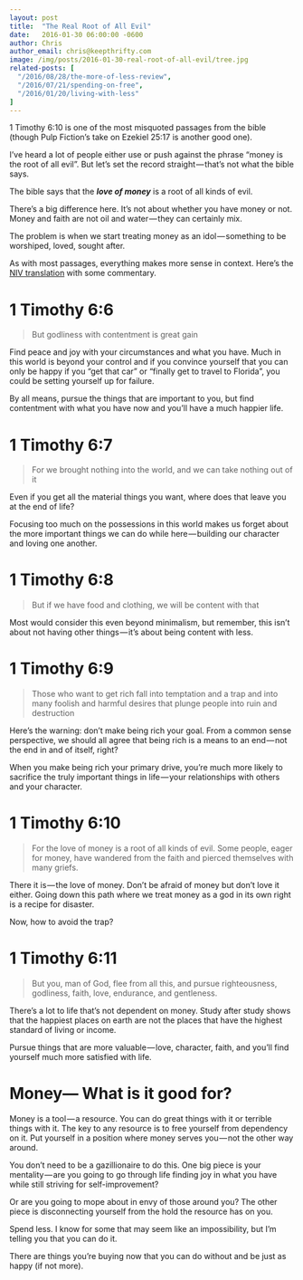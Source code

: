 ```yaml
---
layout: post
title:  "The Real Root of All Evil"
date:   2016-01-30 06:00:00 -0600
author: Chris
author_email: chris@keepthrifty.com
image: /img/posts/2016-01-30-real-root-of-all-evil/tree.jpg
related-posts: [
  "/2016/08/28/the-more-of-less-review",
  "/2016/07/21/spending-on-free",
  "/2016/01/20/living-with-less"
]
---
```


1 Timothy 6:10 is one of the most misquoted passages from the bible (though Pulp Fiction’s take on Ezekiel 25:17 is another good one).

I’ve heard a lot of people either use or push against the phrase “money is the root of all evil”. But let’s set the record straight — that’s not what the bible says.

The bible says that the ___love of money___ is a root of all kinds of evil.

There’s a big difference here. It’s not about whether you have money or not. Money and faith are not oil and water — they can certainly mix.

The problem is when we start treating money as an idol — something to be worshiped, loved, sought after.

As with most passages, everything makes more sense in context. Here’s the [NIV translation][niv-translation] with some commentary.

# 1 Timothy 6:6 #

> But godliness with contentment is great gain

Find peace and joy with your circumstances and what you have. Much in this world is beyond your control and if you convince yourself that you can only be happy if you “get that car” or “finally get to travel to Florida”, you could be setting yourself up for failure.

By all means, pursue the things that are important to you, but find contentment with what you have now and you’ll have a much happier life.

# 1 Timothy 6:7 #

> For we brought nothing into the world, and we can take nothing out of it

Even if you get all the material things you want, where does that leave you at the end of life?

Focusing too much on the possessions in this world makes us forget about the more important things we can do while here — building our character and loving one another.


# 1 Timothy 6:8 #

> But if we have food and clothing, we will be content with that

Most would consider this even beyond minimalism, but remember, this isn’t about not having other things — it’s about being content with less.

# 1 Timothy 6:9 #

> Those who want to get rich fall into temptation and a trap and into many foolish and harmful desires that plunge people into ruin and destruction

Here’s the warning: don’t make being rich your goal. From a common sense perspective, we should all agree that being rich is a means to an end — not the end in and of itself, right?

When you make being rich your primary drive, you’re much more likely to sacrifice the truly important things in life — your relationships with others and your character.

# 1 Timothy 6:10 #

> For the love of money is a root of all kinds of evil. Some people, eager for money, have wandered from the faith and pierced themselves with many griefs.

There it is — the love of money. Don’t be afraid of money but don’t love it either. Going down this path where we treat money as a god in its own right is a recipe for disaster.

Now, how to avoid the trap?

# 1 Timothy 6:11 #

> But you, man of God, flee from all this, and pursue righteousness, godliness, faith, love, endurance, and gentleness.

There’s a lot to life that’s not dependent on money. Study after study shows that the happiest places on earth are not the places that have the highest standard of living or income.

Pursue things that are more valuable — love, character, faith, and you’ll find yourself much more satisfied with life.

# Money— What is it good for? #

Money is a tool — a resource. You can do great things with it or terrible things with it. The key to any resource is to free yourself from dependency on it. Put yourself in a position where money serves you — not the other way around.

You don’t need to be a gazillionaire to do this. One big piece is your mentality — are you going to go through life finding joy in what you have while still striving for self-improvement?

Or are you going to mope about in envy of those around you? The other piece is disconnecting yourself from the hold the resource has on you.

Spend less. I know for some that may seem like an impossibility, but I’m telling you that you can do it.

There are things you’re buying now that you can do without and be just as happy (if not more).

[niv-translation]: https://www.biblegateway.com/passage/?search=1%20Timothy%206:6-11
